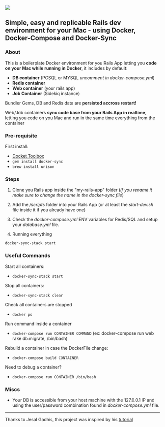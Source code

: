 ![](http://i.imgur.com/GpOR4F5.png)

Simple, easy and replicable Rails dev environment for your Mac - using Docker, Docker-Compose and Docker-Sync
---

### About

This is a boilerplate Docker environment for you Rails App letting you **code on your Mac while running in Docker**, it includes by default:
- **DB container** (PGSQL or MYSQL *uncomment in docker-compose.yml*)
- **Redis container**
- **Web container** (your rails app)
- **Job Container** (Sidekiq instance)

Bundler Gems, DB and Redis data are **persisted accross restart!**

Web/Job containers **sync code base from your Rails App in realtime**, letting you code on you Mac and run in the same time everything from the container

### Pre-requisite

First install:
- [Docket Toolbox](https://www.docker.com/products/docker-toolbox)
- ```gem install docker-sync```
- ```brew install unison```


### Steps

1. Clone you Rails app inside the "my-rails-app" folder (*If you rename it make sure to change the name in the docker-sync file*)

2. Add the */scripts* folder into your Rails App (or at least the *start-dev.sh* file inside it if you already have one)

3. Check the *docker-compose.yml* ENV variables for Redis/SQL and setup your *database.yml* file.

4. Running everything

```
docker-sync-stack start
```

### Useful Commands

Start all containers:
- ```docker-sync-stack start```

Stop all containers:
- ```docker-sync-stack clear```

Check all containers are stopped
- ```docker ps```

Run command inside a container
- ```docker-compose run CONTAINER COMMAND``` (ex: docker-compose run web rake db:migrate, /bin/bash)

Rebuild a container in case the DockerFile change:
- ```docker-compose build CONTAINER```

Need to debug a container?
- ```docker-compose run CONTAINER /bin/bash```


### Miscs

- Your DB is accessible from your host machine with the 127.0.0.1 IP and using the user/password combination found in *docker-compose.yml* file.


----
Thanks to Jesal Gadhis, this project was inspired by his  [tutorial](https://jes.al/2016/09/setting-up-a-rails-development-environment-using-docker/)
